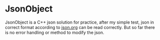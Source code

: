 # JsonObject

JsonObject is a C++ json solution for practice, after my simple test, json in correct format according to [json.org](https://www.json.org/json-en.html) can be read correctly. But so far there is no error handling or method to modify the json.